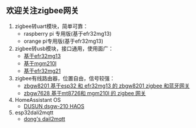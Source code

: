 ## 欢迎关注zigbee网关

1. zigbee转uart模块，简单可靠：
    - raspberry pi 专用版(基于efr32mg13)
    - orange pi专用版(基于efr32mg13)
2. zigbee转usb模块，接口通用，使用面广：
    - [基于efr32mg13](https://dongbh.github.io/usb2efr32mg13/)
    - [基于mgm210l](https://dongbh.github.io/usb2mgm210l/)
    - [基于efr32mg21](https://dongbh.github.io/usb2efr32mg21/)
3. zigbee有线路由器，位置自由，信号较强：
    - [zbgw8201 基于esp32 和 efr32mg13 的 zbgw8201 zigbee 和蓝牙网关](https://dongbh.github.io/zbgw8201/)
    - [zbgw7628 基于mt8726和 mgm210l 的 zigbee 网关](https://dongbh.github.io/zbgw7628/)
4. HomeAssistant OS
    - [DUSUN dsgw-210 HAOS ](https://dongbh.github.io/dsgw-210/)
5. esp32dali2mqtt
    - [dong's dail2mqtt](https://dongbh.github.io/dali2mqtt/)